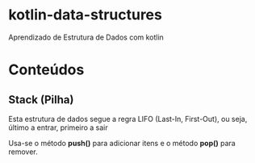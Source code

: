 # kotlin-data-structures
Aprendizado de Estrutura de Dados com kotlin

# Conteúdos

## Stack (Pilha)
Esta estrutura de dados segue a regra LIFO (Last-In, First-Out),
ou seja, último a entrar, primeiro a sair

Usa-se o método **push()** para adicionar itens e o método
**pop()** para remover.